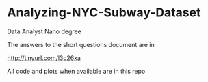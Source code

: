 # Analyzing-NYC-Subway-Dataset
Data Analyst Nano degree

The answers to the short questions document are in 

http://tinyurl.com/l3c26xa

All code and plots when available are in this repo
